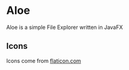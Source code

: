 # Aloe
 Aloe is a simple File Explorer written in JavaFX

## Icons
 Icons come from [flaticon.com](https://www.flaticon.com/)
